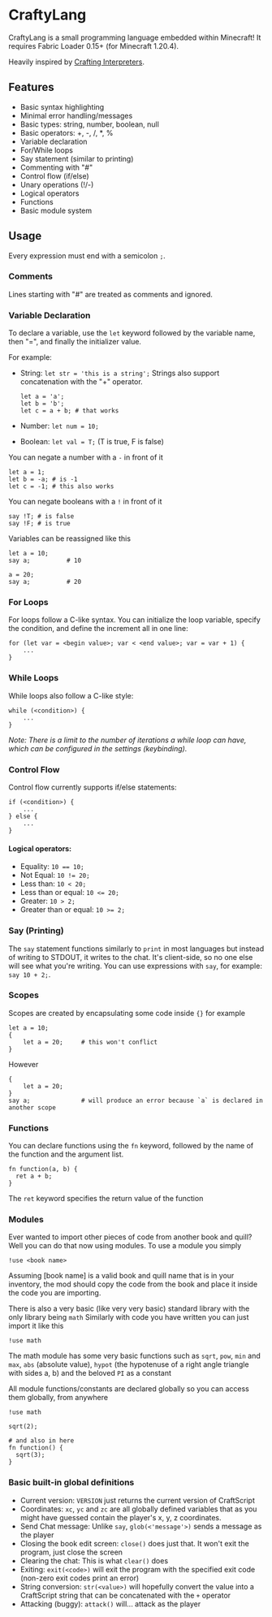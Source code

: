 # CraftyLang

CraftyLang is a small programming language embedded within Minecraft! It requires Fabric Loader 0.15+ (for Minecraft 1.20.4).

Heavily inspired by [Crafting Interpreters](http://craftinginterpreters.com/).

## Features
- Basic syntax highlighting
- Minimal error handling/messages
- Basic types: string, number, boolean, null
- Basic operators: +, -, /, *, %
- Variable declaration
- For/While loops
- Say statement (similar to printing)
- Commenting with "#"
- Control flow (if/else)
- Unary operations (!/-)
- Logical operators
- Functions
- Basic module system

## Usage
Every expression must end with a semicolon `;`.

### Comments
Lines starting with "#" are treated as comments and ignored.

### Variable Declaration
To declare a variable, use the `let` keyword followed by the variable name, then "=", and finally the initializer value.

For example:
- String: `let str = 'this is a string';`
  Strings also support concatenation with the "+" operator.
  ```
  let a = 'a';
  let b = 'b';
  let c = a + b; # that works
  ```

- Number: `let num = 10;`
- Boolean: `let val = T;` (T is true, F is false)

You can negate a number with a `-` in front of it
```
let a = 1;
let b = -a; # is -1
let c = -1; # this also works
```

You can negate booleans with a `!` in front of it
```
say !T; # is false
say !F; # is true
```

Variables can be reassigned like this
```
let a = 10;
say a;          # 10

a = 20;
say a;          # 20
```

### For Loops
For loops follow a C-like syntax. You can initialize the loop variable, specify the condition, and define the increment all in one line:
```
for (let var = <begin value>; var < <end value>; var = var + 1) {
    ...
}
```

### While Loops
While loops also follow a C-like style:
```
while (<condition>) {
    ...
}
```
*Note: There is a limit to the number of iterations a while loop can have, which can be configured in the settings (keybinding).*

### Control Flow
Control flow currently supports if/else statements:
```
if (<condition>) {
    ...
} else {
    ...
}
```

#### Logical operators:
- Equality:  `10 == 10;`
- Not Equal: `10 != 20;`
- Less than: `10 < 20;`
- Less than or equal: `10 <= 20;`
- Greater: `10 > 2;`
- Greater than or equal: `10 >= 2;`

### Say (Printing)
The `say` statement functions similarly to `print` in most languages but instead of writing to STDOUT, it writes to the chat. It's client-side, so no one else will see what you're writing.
You can use expressions with `say`, for example: `say 10 + 2;`.

### Scopes
Scopes are created by encapsulating some code inside `{}` for example
```
let a = 10;
{
    let a = 20;     # this won't conflict
}
```

However
```
{
    let a = 20;
}
say a;              # will produce an error because `a` is declared in another scope
```

### Functions
You can declare functions using the `fn` keyword, followed by the name of the function and the argument list.
```
fn function(a, b) {
  ret a + b;
}
```
The `ret` keyword specifies the return value of the function

### Modules
Ever wanted to import other pieces of code from another book and quill? Well you can do that now using modules.
To use a module you simply
```
!use <book name>
```
Assuming [book name] is a valid book and quill name that is in your inventory, the mod should copy the code from the book
and place it inside the code you are importing.

There is also a very basic (like very very basic) standard library with the only library being `math`
Similarly with code you have written you can just import it like this

```
!use math
```

The math module has some very basic functions such as `sqrt`, `pow`, `min` and `max`, `abs` (absolute value), 
`hypot` (the hypotenuse of a right angle triangle with sides a, b) and the beloved `PI` as a constant

All module functions/constants are declared globally so you can access them globally, from anywhere
```
!use math

sqrt(2);

# and also in here
fn function() {
  sqrt(3);
}
```

### Basic built-in global definitions
 - Current version: `VERSION` just returns the current version of CraftScript
 - Coordinates: `xc`, `yc` and `zc` are all globally defined variables that as you might have guessed contain the 
player's x, y, z coordinates.
 - Send Chat message: Unlike `say`, `glob(<'message'>)` sends a message as the player
 - Closing the book edit screen: `close()` does just that. It won't exit the program, just close the screen
 - Clearing the chat: This is what `clear()` does
 - Exiting: `exit(<code>)` will exit the program with the specified exit code (non-zero exit codes print an error)
 - String conversion: `str(<value>)` will hopefully convert the value into a CraftScript string that can be concatenated 
with the `+` operator
 - Attacking (buggy): `attack()` will... attack as the player

